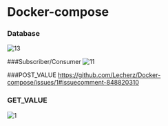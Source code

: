 # Docker-compose

### Database
![13](https://user-images.githubusercontent.com/84837777/119678056-d3dd2700-be71-11eb-8721-f66dc894a3f0.jpg)

###Subscriber/Consumer
![11](https://user-images.githubusercontent.com/84837777/119678424-13a40e80-be72-11eb-9aff-aaa5a950d6dd.jpg)

###POST_VALUE
https://github.com/Lecherz/Docker-compose/issues/1#issuecomment-848820310

### GET_VALUE
![1](https://user-images.githubusercontent.com/84837777/119678549-32a2a080-be72-11eb-9212-873e16c85b53.png)
